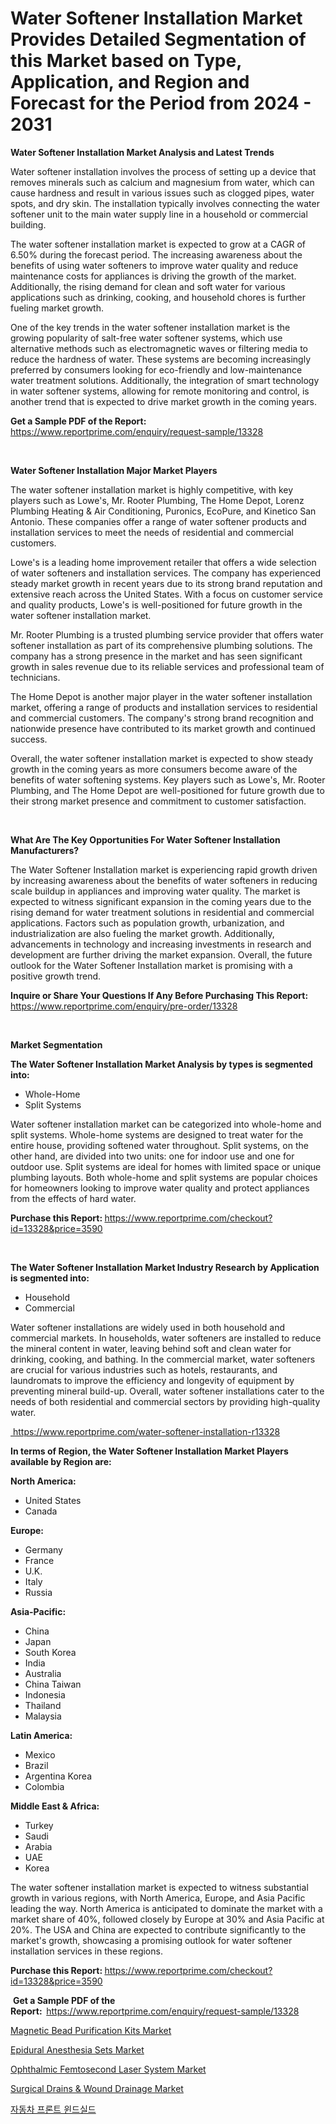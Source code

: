 <p><h1>Water Softener Installation Market Provides Detailed Segmentation of this Market based on Type, Application, and Region and Forecast for the Period from 2024 - 2031</h1></p><p><strong>Water Softener Installation Market Analysis and Latest Trends</strong></p>
<p><p>Water softener installation involves the process of setting up a device that removes minerals such as calcium and magnesium from water, which can cause hardness and result in various issues such as clogged pipes, water spots, and dry skin. The installation typically involves connecting the water softener unit to the main water supply line in a household or commercial building.</p><p>The water softener installation market is expected to grow at a CAGR of 6.50% during the forecast period. The increasing awareness about the benefits of using water softeners to improve water quality and reduce maintenance costs for appliances is driving the growth of the market. Additionally, the rising demand for clean and soft water for various applications such as drinking, cooking, and household chores is further fueling market growth.</p><p>One of the key trends in the water softener installation market is the growing popularity of salt-free water softener systems, which use alternative methods such as electromagnetic waves or filtering media to reduce the hardness of water. These systems are becoming increasingly preferred by consumers looking for eco-friendly and low-maintenance water treatment solutions. Additionally, the integration of smart technology in water softener systems, allowing for remote monitoring and control, is another trend that is expected to drive market growth in the coming years.</p></p>
<p><strong>Get a Sample PDF of the Report:&nbsp;</strong> <a href="https://www.reportprime.com/enquiry/request-sample/13328">https://www.reportprime.com/enquiry/request-sample/13328</a></p>
<p>&nbsp;</p>
<p><strong>Water Softener Installation Major Market Players</strong></p>
<p><p>The water softener installation market is highly competitive, with key players such as Lowe's, Mr. Rooter Plumbing, The Home Depot, Lorenz Plumbing Heating & Air Conditioning, Puronics, EcoPure, and Kinetico San Antonio. These companies offer a range of water softener products and installation services to meet the needs of residential and commercial customers.</p><p>Lowe's is a leading home improvement retailer that offers a wide selection of water softeners and installation services. The company has experienced steady market growth in recent years due to its strong brand reputation and extensive reach across the United States. With a focus on customer service and quality products, Lowe's is well-positioned for future growth in the water softener installation market.</p><p>Mr. Rooter Plumbing is a trusted plumbing service provider that offers water softener installation as part of its comprehensive plumbing solutions. The company has a strong presence in the market and has seen significant growth in sales revenue due to its reliable services and professional team of technicians.</p><p>The Home Depot is another major player in the water softener installation market, offering a range of products and installation services to residential and commercial customers. The company's strong brand recognition and nationwide presence have contributed to its market growth and continued success.</p><p>Overall, the water softener installation market is expected to show steady growth in the coming years as more consumers become aware of the benefits of water softening systems. Key players such as Lowe's, Mr. Rooter Plumbing, and The Home Depot are well-positioned for future growth due to their strong market presence and commitment to customer satisfaction.</p></p>
<p>&nbsp;</p>
<p><strong>What Are The Key Opportunities For Water Softener Installation Manufacturers?</strong></p>
<p><p>The Water Softener Installation market is experiencing rapid growth driven by increasing awareness about the benefits of water softeners in reducing scale buildup in appliances and improving water quality. The market is expected to witness significant expansion in the coming years due to the rising demand for water treatment solutions in residential and commercial applications. Factors such as population growth, urbanization, and industrialization are also fueling the market growth. Additionally, advancements in technology and increasing investments in research and development are further driving the market expansion. Overall, the future outlook for the Water Softener Installation market is promising with a positive growth trend.</p></p>
<p><strong>Inquire or Share Your Questions If Any Before Purchasing This Report:</strong> <a href="https://www.reportprime.com/enquiry/pre-order/13328">https://www.reportprime.com/enquiry/pre-order/13328</a></p>
<p>&nbsp;</p>
<p><strong>Market Segmentation</strong></p>
<p><strong>The Water Softener Installation Market Analysis by types is segmented into:</strong></p>
<p><ul><li>Whole-Home</li><li>Split Systems</li></ul></p>
<p><p>Water softener installation market can be categorized into whole-home and split systems. Whole-home systems are designed to treat water for the entire house, providing softened water throughout. Split systems, on the other hand, are divided into two units: one for indoor use and one for outdoor use. Split systems are ideal for homes with limited space or unique plumbing layouts. Both whole-home and split systems are popular choices for homeowners looking to improve water quality and protect appliances from the effects of hard water.</p></p>
<p><strong>Purchase this Report:&nbsp;</strong><a href="https://www.reportprime.com/checkout?id=13328&price=3590">https://www.reportprime.com/checkout?id=13328&price=3590</a></p>
<p>&nbsp;</p>
<p><strong>The Water Softener Installation Market Industry Research by Application is segmented into:</strong></p>
<p><ul><li>Household</li><li>Commercial</li></ul></p>
<p><p>Water softener installations are widely used in both household and commercial markets. In households, water softeners are installed to reduce the mineral content in water, leaving behind soft and clean water for drinking, cooking, and bathing. In the commercial market, water softeners are crucial for various industries such as hotels, restaurants, and laundromats to improve the efficiency and longevity of equipment by preventing mineral build-up. Overall, water softener installations cater to the needs of both residential and commercial sectors by providing high-quality water.</p></p>
<p><a href="https://www.reportprime.com/water-softener-installation-r13328">&nbsp;https://www.reportprime.com/water-softener-installation-r13328</a></p>
<p><strong>In terms of Region, the Water Softener Installation Market Players available by Region are:</strong></p>
<p>
    <p> <strong> North America: </strong>
        <ul>
            <li>United States</li>
            <li>Canada</li>
        </ul>
        </p> 
    <p> <strong> Europe: </strong>
        <ul>
            <li>Germany</li>
            <li>France</li>
            <li>U.K.</li>
            <li>Italy</li>
            <li>Russia</li>
        </ul>
        </p> 
    <p> <strong> Asia-Pacific: </strong>
        <ul>
            <li>China</li>
            <li>Japan</li>
            <li>South Korea</li>
            <li>India</li>
            <li>Australia</li>
            <li>China Taiwan</li>
            <li>Indonesia</li>
            <li>Thailand</li>
            <li>Malaysia</li>
        </ul>
        </p> 
    <p> <strong> Latin America: </strong>
        <ul>
            <li>Mexico</li>
            <li>Brazil</li>
            <li>Argentina Korea</li>
            <li>Colombia</li>
        </ul>
        </p> 
    <p> <strong> Middle East & Africa: </strong>
        <ul>
            <li>Turkey</li>
            <li>Saudi</li>
            <li>Arabia</li>
            <li>UAE</li>
            <li>Korea</li>
        </ul>
    </p>
    </p>
<p><p>The water softener installation market is expected to witness substantial growth in various regions, with North America, Europe, and Asia Pacific leading the way. North America is anticipated to dominate the market with a market share of 40%, followed closely by Europe at 30% and Asia Pacific at 20%. The USA and China are expected to contribute significantly to the market's growth, showcasing a promising outlook for water softener installation services in these regions.</p></p>
<p><strong>Purchase this Report: </strong><a href="https://www.reportprime.com/checkout?id=13328&price=3590">https://www.reportprime.com/checkout?id=13328&price=3590</a></p>
<p>&nbsp;<strong>Get a Sample PDF of the Report:&nbsp;&nbsp;</strong><a href="https://www.reportprime.com/enquiry/request-sample/13328">https://www.reportprime.com/enquiry/request-sample/13328</a></p>
<p><strong></strong></p>
<p><p><a href="https://github.com/sosoelmasry38/Market-Research-Report-List-1/blob/main/magnetic-bead-purification-kits-market.md">Magnetic Bead Purification Kits Market</a></p><p><a href="https://github.com/bushilahore52/Market-Research-Report-List-2/blob/main/epidural-anesthesia-sets-market.md">Epidural Anesthesia Sets Market</a></p><p><a href="https://medium.com/@joanstweart75/ophthalmic-femtosecond-laser-system-market-size-share-trends-analysis-report-by-end-use-06d9c922bb00">Ophthalmic Femtosecond Laser System Market</a></p><p><a href="https://medium.com/@kstephensonlo/surgical-drains-wound-drainage-market-forecasts-market-trends-and-impact-analysis-2024-2031-89559260beb2">Surgical Drains & Wound Drainage Market</a></p><p><a href="https://github.com/mdmazharulnwr786/Market-Research-Report-List-2/blob/main/8658989107222.md">자동차 프론트 윈드실드</a></p></p>